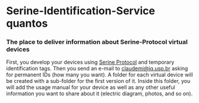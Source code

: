 # Serine-Identification-Service quantos
### The place to deliver information about Serine-Protocol virtual devices

First, you develop your devices using [Serine Protocol](https://github.com/claudimir-lago/Serine-Protocol) and temporary identification tags. Then you send an e-mail to claudemi@iq.usp.br asking for permanent IDs (how many you want). A folder for each virtual device will be created with a sub-folder for the first version of it. Inside this folder, you will add the usage manual for your device as well as any other useful information you want to share about it (electric diagram, photos, and so on).
